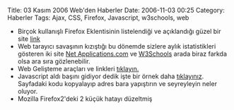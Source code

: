 Title: 03 Kasım 2006 Web&#039;den Haberler 
Date: 2006-11-03 00:25
Category: Haberler
Tags: Ajax, CSS, Firefox, Javascript, w3schools, web

-   Birçok kullanışlı Firefox Eklentisinin listelendiği ve açıklandığı
    güzel bir site [link][]
-   Web tarayıcı savaşının kızıştığı bu dönemde sizlere aylık
    istatistikleri gösteren iki site [Net Applications.com][] ve
    [W3Schools][] arada biraz farkda olsa ara sıra gözlenebilir.
-   Web Gelişteme araçları ve linkleri [tıklayın.][]
-   Javascript aldı başını gidiyor dedik işte bir örnek daha
    [tıklayınız][]. Sayfadaki kodu kopyalayıp adres bara yapıştırın ve
    seyreyleyin neler oluyor.
-   Mozilla Firefox2'deki 2 küçük hatayı düzeltmiş

</p>

  [link]: http://www.econsultant.com/i-want-firefox-extension/index.html
  [Net Applications.com]: http://marketshare.hitslink.com/report.aspx?qprid=3
  [W3Schools]: http://www.w3schools.com/browsers/browsers_stats.asp
  [tıklayın.]: http://siteadminstuff.com/all.html
  [tıklayınız]: http://www.asnee.com/blog/?p=37
